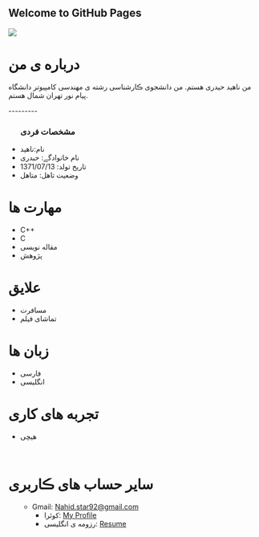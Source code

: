 ## Welcome to GitHub Pages

<img src="https://avatars.githubusercontent.com/u/73713988?v=4"/>

 <h1> درباره ی من</h1>
  <p> من ناهید حیدری هستم. من دانشجوی ڪارشناسی رشته ی مهندسی کامپیوتر دانشگاه پیام نور تهران شمال  هستم.</p>
  ---------
  <ul>
    <h3> مشخصات فردی</h3>
  <li>نام:ناهید</li>
  <li>نام خانوادگے: حیدری</li>
  <li>تاریخ تولد: 1371/07/13</li>
  <li>وضعیت تاهل: متاهل</li>

</ul>

  
<h1>مهارت ها</h1>

<ul>
    <li>C++</li>
    <li>C </li>
   <li>مقاله نویسی</li>
   <li>پژوهش</li>
</ul>

<h1>علایق </h1>
<ul>
 <li> مسافرت</li>
 <li> تماشای فیلم</li>
</ul>

<h1> زبان ها</h1>
<ul>
  <li>فارسی</li>
    <li>انگلیسی</li>
</ul>

<h1> تجربه های کاری </h1>
<ul>
   <li>هیچی</li>
</ul>

<br/>

<h1> سایر حساب های ڪاربری </h1>
<ul>
 

 
- Gmail: Nahid.star92@gmail.com
   - کوئرا: <a href="https://quera.ir/profile/Nahidstar92">My Profile</a>
   - رزومه ی انگلیسی: <a href="https://nahidstar92.github.io/Resume/"> Resume </a>
</ul>

